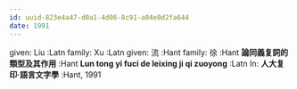 ```yaml
---
id: uuid-823e4a47-d0a1-4d06-8c91-a04e0d2fa644
date: 1991
---
```


given: Liu :Latn
family: Xu :Latn
given: 流 :Hant
family: 徐 :Hant
**論同義复詞的類型及其作用** :Hant
**Lun tong yi fuci de leixing ji qi zuoyong** :Latn
In: 
**人大复印·語言文字學** :Hant, 1991